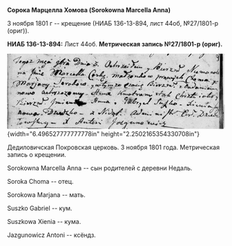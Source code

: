 **Сорока Марцелла Хомова (Sorokowna Marcella Anna)**

3 ноября 1801 г -- крещение (НИАБ 136-13-894, лист 44об, №27/1801-р
(ориг)).

**НИАБ 136-13-894:** Лист 44об. **Метрическая запись №27/1801-р
(ориг).**

![](./media/4d334be735fa98750f7deba6119b9a009eee0cb1.png){width="6.496527777777778in"
height="2.2502165354330708in"}

Дедиловичская Покровская церковь. 3 ноября 1801 года. Метрическая запись
о крещении.

Sorokowna Marcella Anna -- сын родителей с деревни Недаль.

Soroka Choma -- отец.

Sorokowa Marjana -- мать.

Suszko Gabriel -- кум.

Suszkowa Xienia -- кума.

Jazgunowicz Antoni -- ксёндз.
